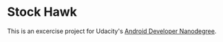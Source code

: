 # Stock Hawk

This is an excercise project for Udacity's [Android Developer Nanodegree](https://www.udacity.com/course/android-developer-nanodegree-by-google--nd801).
